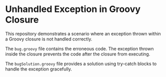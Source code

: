 # Unhandled Exception in Groovy Closure

This repository demonstrates a scenario where an exception thrown within a Groovy closure is not handled correctly.

The `bug.groovy` file contains the erroneous code. The exception thrown inside the closure prevents the code after the closure from executing. 

The `bugSolution.groovy` file provides a solution using try-catch blocks to handle the exception gracefully.
